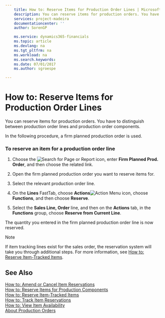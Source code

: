 ```yaml
---
    title: How to: Reserve Items for Production Order Lines | Microsoft Docs
    description: You can reserve items for production orders. You have to distinguish between production order lines and production order components.
    services: project-madeira
    documentationcenter: ''
    author: SorenGP

    ms.service: dynamics365-financials
    ms.topic: article
    ms.devlang: na
    ms.tgt_pltfrm: na
    ms.workload: na
    ms.search.keywords:
    ms.date: 07/01/2017
    ms.author: sgroespe

---
```

# How to: Reserve Items for Production Order Lines
You can reserve items for production orders. You have to distinguish between production order lines and production order components.  
  
 In the following procedure, a firm planned production order is used.  
  
### To reserve an item for a production order line  
  
1.  Choose the ![Search for Page or Report](media/ui-search/search_small.png "Search for Page or Report icon") icon, enter **Firm Planned Prod. Order**, and then choose the related link.  
  
2.  Open the firm planned production order you want to reserve items for.  
  
3.  Select the relevant production order line.  
  
4.  On the **Lines** FastTab, choose **Actions**![Action Menu icon](../media/actionmenuicon.png "actionMenuIcon"), choose **Functions**, and then choose **Reserve**.  
  
5.  Select the **Sales Line, Order** line, and then on the **Actions** tab, in the **Functions** group, choose **Reserve from Current Line**.  
  
 The quantity you entered in the firm planned production order line is now reserved.  
  
> [!NOTE]  
>  If item tracking lines exist for the sales order, the reservation system will take you through additional steps. For more information, see [How to: Reserve Item-Tracked Items](../how-to-reserve-item-tracked-items.md).  
  
## See Also  
 [How to: Amend or Cancel Item Reservations](../how-to-amend-or-cancel-item-reservations.md)   
 [How to: Reserve Items for Production Components](../how-to-reserve-items-for-production-components.md)   
 [How to: Reserve Item-Tracked Items](../how-to-reserve-item-tracked-items.md)   
 [How to: Track Item Reservations](../how-to-track-item-reservations.md)   
 [How to: View Item Availability](../how-to-view-item-availability.md)   
 [About Production Orders](../about-production-orders.md)